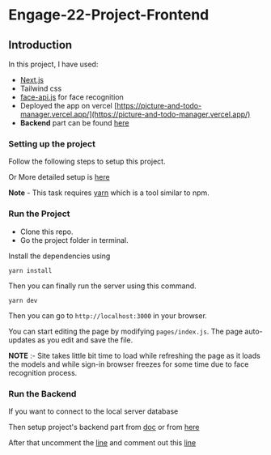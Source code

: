 # Engage-22-Project-Frontend

## Introduction

In this project, I have used:

- [Next.js](https://nextjs.org/)
- Tailwind css
- [face-api.js](https://github.com/justadudewhohacks/face-api.js/) for face recognition
- Deployed the app on vercel [https://picture-and-todo-manager.vercel.app/](https://picture-and-todo-manager.vercel.app/)
- **Backend** part can be found [here](https://github.com/MohitSharma-21/Engage-22-Project-Backend)


### Setting up the project

Follow the following steps to setup this project.

Or More detailed setup is [here](https://docs.google.com/document/d/1C9-GtIkLhgYKe-9f2ZyujzEh_CabTlwG0jOldP-kJaM/edit?usp=sharing)

**Note** - This task requires [yarn](https://yarnpkg.com/) which is a tool similar to npm.

### Run the Project

- Clone this repo.
- Go the project folder in terminal.

Install the dependencies using
```
yarn install
```

Then you can finally run the server using this command.
```
yarn dev
```

Then you can go to `http://localhost:3000` in your browser.

You can start editing the page by modifying `pages/index.js`. The page auto-updates as you edit and save the file.

**NOTE** :- Site takes little bit time to load while refreshing the page as it loads the models and while sign-in browser freezes for some time due to face recognition process.




### Run the Backend

If you want to connect to the local server database

Then setup project's backend part from [doc](https://docs.google.com/document/d/11e8OAf8bUSYIFSRN9MPN-docPlZsRtjOo_FTxUwgtQY/edit?usp=sharing) or from [here](https://github.com/MohitSharma-21/Engage-22-Project-Backend#engage-22-project-backend) 

After that uncomment the [line](https://github.com/MohitSharma-21/Engage-22-Project-Frontend/blob/bcd632502682e4b033a39d8659de6bcd535812e8/utils/axios.jsx#L3) and comment out this [line](https://github.com/MohitSharma-21/Engage-22-Project-Frontend/blob/bcd632502682e4b033a39d8659de6bcd535812e8/utils/axios.jsx#L4)


